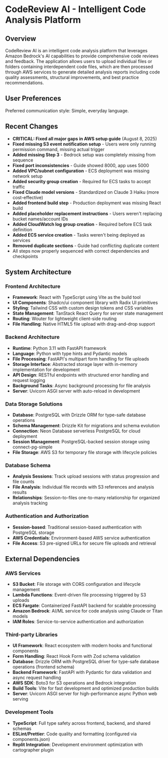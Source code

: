 # CodeReview AI - Intelligent Code Analysis Platform

## Overview

CodeReview AI is an intelligent code analysis platform that leverages Amazon Bedrock's AI capabilities to provide comprehensive code reviews and feedback. The application allows users to upload individual files or folders containing interdependent code files, which are then processed through AWS services to generate detailed analysis reports including code quality assessments, structural improvements, and best practice recommendations.

## User Preferences

Preferred communication style: Simple, everyday language.

## Recent Changes

- **CRITICAL: Fixed all major gaps in AWS setup guide** (August 8, 2025)
- **Fixed missing S3 event notification setup** - Users were only running permission command, missing actual trigger
- **Added missing Step 3** - Bedrock setup was completely missing from sequence
- **Fixed port inconsistencies** - Guide showed 8000, app uses 5000
- **Added VPC/subnet configuration** - ECS deployment was missing network setup
- **Added security group creation** - Required for ECS tasks to accept traffic
- **Fixed Claude model versions** - Standardized on Claude 3 Haiku (more cost-effective)
- **Added frontend build step** - Production deployment was missing React build
- **Added placeholder replacement instructions** - Users weren't replacing bucket names/account IDs
- **Added CloudWatch log group creation** - Required before ECS task definition
- **Added ECS service creation** - Tasks weren't being deployed as services
- **Removed duplicate sections** - Guide had conflicting duplicate content
- All steps now properly sequenced with correct dependencies and checkpoints

## System Architecture

### Frontend Architecture
- **Framework**: React with TypeScript using Vite as the build tool
- **UI Components**: Shadcn/ui component library with Radix UI primitives
- **Styling**: Tailwind CSS with custom design tokens and CSS variables
- **State Management**: TanStack React Query for server state management
- **Routing**: Wouter for lightweight client-side routing
- **File Handling**: Native HTML5 file upload with drag-and-drop support

### Backend Architecture
- **Runtime**: Python 3.11 with FastAPI framework
- **Language**: Python with type hints and Pydantic models
- **File Processing**: FastAPI's multipart form handling for file uploads
- **Storage Interface**: Abstracted storage layer with in-memory implementation for development
- **API Design**: RESTful endpoints with structured error handling and request logging
- **Background Tasks**: Async background processing for file analysis
- **Server**: Uvicorn ASGI server with auto-reload in development

### Data Storage Solutions
- **Database**: PostgreSQL with Drizzle ORM for type-safe database operations
- **Schema Management**: Drizzle Kit for migrations and schema evolution
- **Connection**: Neon Database serverless PostgreSQL for cloud deployment
- **Session Management**: PostgreSQL-backed session storage using connect-pg-simple
- **File Storage**: AWS S3 for temporary file storage with lifecycle policies

### Database Schema
- **Analysis Sessions**: Track upload sessions with status progression and file counts
- **File Analysis**: Individual file records with S3 references and analysis results
- **Relationships**: Session-to-files one-to-many relationship for organized analysis tracking

### Authentication and Authorization
- **Session-based**: Traditional session-based authentication with PostgreSQL storage
- **AWS Credentials**: Environment-based AWS service authentication
- **File Access**: S3 pre-signed URLs for secure file uploads and retrieval

## External Dependencies

### AWS Services
- **S3 Bucket**: File storage with CORS configuration and lifecycle management
- **Lambda Functions**: Event-driven file processing triggered by S3 uploads
- **ECS Fargate**: Containerized FastAPI backend for scalable processing
- **Amazon Bedrock**: AI/ML service for code analysis using Claude or Titan models
- **IAM Roles**: Service-to-service authentication and authorization

### Third-party Libraries
- **UI Framework**: React ecosystem with modern hooks and functional components
- **Form Handling**: React Hook Form with Zod schema validation
- **Database**: Drizzle ORM with PostgreSQL driver for type-safe database operations (frontend schema)
- **Backend Framework**: FastAPI with Pydantic for data validation and async request handling
- **AWS SDK**: Boto3 for S3 operations and Bedrock integration
- **Build Tools**: Vite for fast development and optimized production builds
- **Server**: Uvicorn ASGI server for high-performance async Python web serving

### Development Tools
- **TypeScript**: Full type safety across frontend, backend, and shared schemas
- **ESLint/Prettier**: Code quality and formatting (configured via components.json)
- **Replit Integration**: Development environment optimization with cartographer plugin
